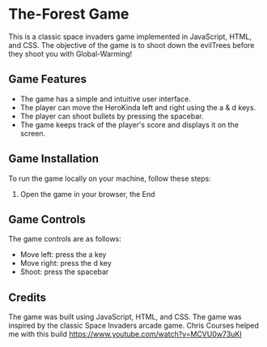 # The-Forest Game

This is a classic space invaders game implemented in JavaScript, HTML, and CSS. The objective of the game is to shoot down the evilTrees before they shoot you with Global-Warming!

## Game Features

- The game has a simple and intuitive user interface.
- The player can move the HeroKinda left and right using the a & d keys.
- The player can shoot bullets by pressing the spacebar.
- The game keeps track of the player's score and displays it on the screen.


## Game Installation

To run the game locally on your machine, follow these steps:

1. Open the game in your browser, the End

## Game Controls

The game controls are as follows:

- Move left: press the a key
- Move right: press the d key
- Shoot: press the spacebar



## Credits

The game was built using JavaScript, HTML, and CSS. 
The game was inspired by the classic Space Invaders arcade game.
Chris Courses helped me with this build https://www.youtube.com/watch?v=MCVU0w73uKI